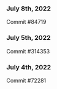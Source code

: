 ### July 8th, 2022

Commit #84719

### July 5th, 2022

Commit #314353


### July 4th, 2022

Commit #72281
